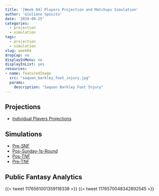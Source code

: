```yaml
---
title: '[Week 04] Players Projection and Matchups Simulation'
author: 'Giuliano Sposito'
date: '2019-09-25'
categories:
  - projection
  - simulation
tags:
  - projection
  - simulation
slug: week04
dropCap: no
displayInMenu: no
displayInList: yes
resources:
- name: featuredImage
  src: "saquon_barkley_foot_injury.jpg"
  params:
    description: "Saquon Barkley Foot Injury"
---
```


## Projections

- [Individual Players Projections](/reports/ffa_players_projection_week4.html)

## Simulations

- [Pre-SNF](/reports/dudes_simulation_week4_preSNF.html)
- [Pos-Sunday-1s-Round](/reports/dudes_simulation_week4_sunday1stRound.html)
- [Pos-TNF](/reports/dudes_simulation_week4_posTNF.html)
- [Pre-TNF](/reports/dudes_simulation_week4_preTNF.html)

## Public Fantasy Analytics

{{< tweet 1176561001359118338 >}}
{{< tweet 1176570048342892545 >}}




